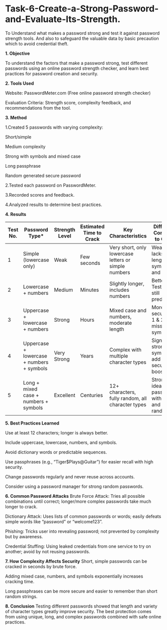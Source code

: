 # Task-6-Create-a-Strong-Password-and-Evaluate-Its-Strength.
To Understand what makes a password strong and test it against password strength tools. And also to safeguard the valuable data by basic precaution which to avoid credential theft. 

**1. Objective**
   
To understand the factors that make a password strong, test different passwords using an online password strength checker, and learn best practices for password creation and security.

**2. Tools Used**
   
Website: PasswordMeter.com (Free online password strength checker)

Evaluation Criteria: Strength score, complexity feedback, and recommendations from the tool.

**3. Method**
   
1.Created 5 passwords with varying complexity:

Short/simple

Medium complexity

Strong with symbols and mixed case

Long passphrase

Random generated secure password

2.Tested each password on PasswordMeter.

3.Recorded scores and feedback.

4.Analyzed results to determine best practices.

**4. Results**

| Test No. | Password Type\*                           | Strength Level | Estimated Time to Crack | Key Characteristics                                  | Difference Compared to Others                          |
| -------- | ----------------------------------------- | -------------- | ----------------------- | ---------------------------------------------------- | ------------------------------------------------------ |
| 1        | Simple (lowercase only)                   | Weak           | Few seconds             | Very short, only lowercase letters or simple numbers | Weakest; lacks length, symbols, and variety            |
| 2        | Lowercase + numbers                       | Medium         | Minutes                 | Slightly longer, includes numbers                    | Better than Test 1, but still predictable              |
| 3        | Uppercase + lowercase + numbers           | Strong         | Hours                   | Mixed case and numbers, moderate length              | More secure than 1 & 2, still missing symbols          |
| 4        | Uppercase + lowercase + numbers + symbols | Very Strong    | Years                   | Complex with multiple character types                | Significantly stronger; symbols add big security boost |
| 5        | Long + mixed case + numbers + symbols     | Excellent      | Centuries               | 12+ characters, fully random, all character types    | Strongest; ideal password with length and randomness   |

**5. Best Practices Learned**
   
Use at least 12 characters; longer is always better.

Include uppercase, lowercase, numbers, and symbols.

Avoid dictionary words or predictable sequences.

Use passphrases (e.g., “Tiger$Plays@Guitar”) for easier recall with high security.

Change passwords regularly and never reuse across accounts.

Consider using a password manager for strong random passwords.

**6. Common Password Attacks**
Brute Force Attack: Tries all possible combinations until correct; longer/more complex passwords take much longer to crack.

Dictionary Attack: Uses lists of common passwords or words; easily defeats simple words like “password” or “welcome123”.

Phishing: Tricks user into revealing password; not prevented by complexity but by awareness.

Credential Stuffing: Using leaked credentials from one service to try on another; avoid by not reusing passwords.

**7. How Complexity Affects Security**
Short, simple passwords can be cracked in seconds by brute force.

Adding mixed case, numbers, and symbols exponentially increases cracking time.

Long passphrases can be more secure and easier to remember than short random strings.

**8. Conclusion**
Testing different passwords showed that length and variety of character types greatly improve security. The best protection comes from using unique, long, and complex passwords combined with safe online practices.
